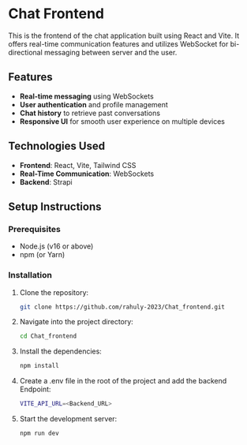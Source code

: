 # Chat Frontend

This is the frontend of the chat application built using React and Vite. It offers real-time communication features and utilizes WebSocket for bi-directional messaging between server and the user.

## Features

- **Real-time messaging** using WebSockets
- **User authentication** and profile management
- **Chat history** to retrieve past conversations
- **Responsive UI** for smooth user experience on multiple devices

## Technologies Used

- **Frontend**: React, Vite, Tailwind CSS
- **Real-Time Communication**: WebSockets
- **Backend**: Strapi

## Setup Instructions

### Prerequisites

- Node.js (v16 or above)
- npm (or Yarn)

### Installation

1. Clone the repository:

   ```bash
   git clone https://github.com/rahuly-2023/Chat_frontend.git

2. Navigate into the project directory:

   ```bash
   cd Chat_frontend
   
3. Install the dependencies:

   ```bash
   npm install

5. Create a .env file in the root of the project and add the backend Endpoint:

   ```bash
   VITE_API_URL=<Backend_URL>
   
7. Start the development server:

   ```bash
   npm run dev
